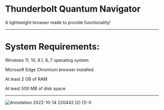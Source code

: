 # Thunderbolt Quantum Navigator
A lightweight browser made to provide functionality!

-------------------------------------------------------------------

# System Requirements:

Windows 11, 10, 8.1, 8, 7 operating system

Microsoft Edge Chromium browser installed

At least 2 GB of RAM

At least 500 MB of disk space

-------------------------------------------------------------------

![Annotation 2022-10-14 220442 (2) (1)-0](https://github.com/Villager2021/Thunderbolt-Quantum-Navigator/assets/82360021/65b81c5f-3f5a-4540-84b0-5d721c2d7ad6)
